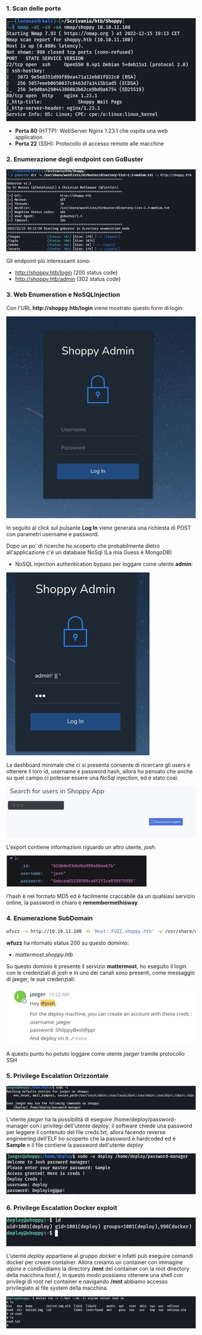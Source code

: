 ### 1. Scan delle porte

![nmap](imgs/nmap.JPG)

- __Porta 80__ (HTTP): WebServer Nginx 1.23.1 che ospita una web application
- __Porta 22__ (SSH): Protocollo di accesso remoto alle macchine

### 2. Enumerazione degli endpoint con GoBuster

![gobuster](imgs/endpoints.JPG)

Gli endpoint più interessanti sono:
- http://shoppy.htb/login (200 status code)
- http://shoppy.htb/admin (302 status code)

### 3. Web Enumeration e NoSQLInjection

Con l'URL __http:\/\/shoppy.htb\/login__ viene mostrato questo form di login:

![login](imgs/login.JPG)


In seguito al click sul pulsante __Log In__ viene generata una richiesta di POST con parametri username e password.

Dopo un po' di ricerche ho scoperto che probabilmente dietro all'applicazione c'è un database NoSql (La mia Guess è MongoDB)

- NoSQL injection authentication bypass per loggare come utente __admin__:

![admin](imgs/admin.JPG)

La dashboard minimale che ci si presenta consente di ricercare gli users e ottenere il loro id, username e password hash, allora ho pensato che anche su quel campo ci potesse essere una NoSql injection, ed è stato così:

![export](imgs/export.JPG)

L'export contiene informazioni riguardo un altro utente, _josh_:

![josh](imgs/josh.JPG)

l'hash è nel formato MD5 ed è facilmente craccabile da un qualsiasi servizio online, la password in chiaro è __remembermethisway__.

### 4. Enumerazione SubDomain

```bash
wfuzz -u http://10.10.11.180 -H 'Host: FUZZ.shoppy.htb' -w /usr/share/wordlists/amass/bitquark_subdomains_top100K.txt --sc 200
```

__wfuzz__ ha ritornato status 200 su questo dominio:
- _mattermost.shoppy.htb_

Su questo dominio è presente il servizio __mattermost__, ho eseguito il login con le credenziali di josh e in uno dei canali sono presenti, come messaggio di jaeger, le sue credenziali:

![jaeger](imgs/jaeger.JPG)

A questo punto ho potuto loggare come utente _jaeger_ tramite protocollo SSH

### 5. Privilege Escalation Orizzontale

![list](imgs/priv_list.JPG)

L'utente _jaeger_ ha la possibilità di eseguire /home/deploy/password-manager con i privilegi dell'utente _deploy_,  il software chiede una password per leggere il contenuto del file creds.txt, allora facendo reverse engineering dell'ELF ho scoperto che la password è hardcoded ed è __Sample__ e il file contiene la password dell'utente _deploy_

![deploy](imgs/deploy.JPG)

### 6. Privilege Escalation Docker exploit

![id](imgs/id.JPG)

L'utente _deploy_ appartiene al gruppo _docker_ e infatti può eseguire comandi docker per creare container.
Allora creiamo un container con immagine _alpine_ e condividiamo la directory __\/mnt__ del container con la root directory della macchina host __\/__, in questo modo possiamo ottenere una shell con privilegi di root nel container e navigando __\/mnt__ abbiamo accesso privilegiato al file system della macchina.

![id](imgs/root.JPG)